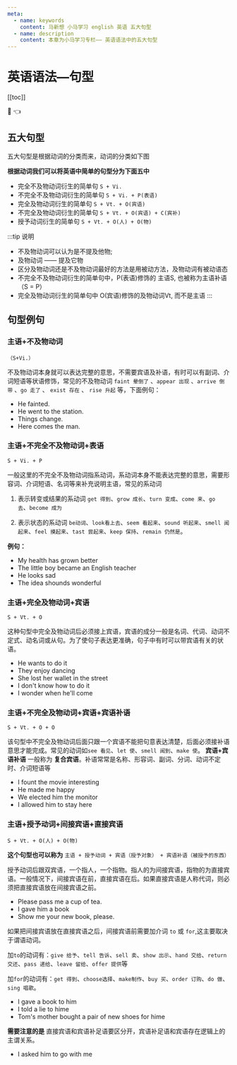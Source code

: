 ```yaml
---
meta:
  - name: keywords
    content: 马新想 小马学习 english 英语 五大句型
  - name: description
    content: 本章为小马学习专栏—— 英语语法中的五大句型
---
```


# 英语语法—句型

[[toc]]

:horse: 👈

<div>

<EnTool :isReadTool="false"/>


## 五大句型

五大句型是根据动词的分类而来，动词的分类如下图


<images src="/english/sentence1.png" />


**根据动词我们可以将英语中简单的句型分为下面五中**

 - 完全不及物动词衍生的简单句 `S + Vi.`
 - 不完全不及物动词衍生的简单句 `S + Vi. + P(表语)`
 - 完全及物动词衍生的简单句 `S + Vt. + O(宾语)`
 - 不完全及物动词衍生的简单句 `S + Vt. + O(宾语) + C(宾补)`
 - 授予动词衍生的简单句 `S + Vt. + O(人) + O(物)`

:::tip 说明
- 不及物动词可以认为是不提及他物; 
- 及物动词 —— 提及它物
- 区分及物动词还是不及物动词最好的方法是用被动方法，及物动词有被动语态
- 不完全不及物动词衍生的简单句中，P(表语)修饰的 主语S, 也被称为主语补语（S = P）
- 完全及物动词衍生的简单句中  O(宾语)修饰的及物动词Vt, 而不是主语
:::

## 句型例句

### 主语+不及物动词 

`（S+Vi.）`

不及物动词本身就可以表达完整的意思，不需要宾语及补语，有时可以有副词、介词短语等状语修饰，常见的不及物动词 `faint 晕倒了` 、`appear 出现` 、`arrive 倒带` 、`go 走了` 、 `exist 存在` 、 `rise 升起` 等，下面例句：


- <En msg="他晕倒了 faint 不及物动词" read="/feintid/" :enType="2">He fainted.</En>
- <En msg="他去火车站了。 to the station做 介词短语(adv)作状语" :enType="2">He went to the station.</En>
- <En msg="事物实惠变化的" :enType="2">Things change.</En>
- <En msg="那人来了 （这种类似 there/here + Vi. + 主语）" :enType="2">Here comes the man.</En>



### 主语+不完全不及物动词+表语 

`S + Vi. + P`

一般这里的不完全不及物动词指系动词，系动词本身不能表达完整的意思，需要形容词、介词短语、名词等来补充说明主语，常见的系动词

1. 表示转变或结果的系动词 `get 得到`、`grow 成长`、`turn 变成`、`come 来`、`go 去`、`become 成为`

2. 表示状态的系动词 `be动词`、`look看上去`、`seem 看起来`、`sound 听起来`、`smell 闻起来`、`feel 摸起来`、`tast 尝起来`、`keep 保持`、`remain 仍然是`。

**例句：**


- <En msg=" 我的健康状况有所好转" :enType="2">My health has grown better</En>
- <En msg="小男孩变成了一名英语老师" :enType="2">The little boy became an English teacher</En>
- <En msg="他看起来不高兴" :enType="2">He looks sad</En>
- <En msg="这个主意听起来很棒" :enType="2">The idea shounds wonderful</En>

### 主语+完全及物动词+宾语

 `S + Vt. + O`

这种句型中完全及物动词后必须接上宾语，宾语的成分一般是名词、代词、动词不定式、动名词或从句。为了使句子表达更准确，句子中有时可以带宾语有关的状语。

- <En msg="他要做此时 （+ 不定时）。" :enType="2">He wants to do it</En>
- <En msg="enjoy后接动名词做宾语" :enType="2">They enjoy dancing</En>
- <En msg="她在街上丢了钱包" :enType="2">She lost her wallet in the street</En>
- <En msg="我不知道如何做此时。know 为完全及物动词，后面跟名词短语做宾语（how to do it）" :enType="2">I don't know how to do it</En>
- <En msg="我不知道他什么时候来。 wonder 作为完全及物动词，后面跟名词性从句做宾语（when he'll come） " :enType="2">I wonder when he'll come</En>
### 主语+不完全及物动词+宾语+宾语补语 

`S + Vt. + O + O`

该句型中不完全及物动词后面只跟一个宾语不能把句意表达清楚，后面必须接补语意思才能完成。常见的动词如`see 看见`、`let 使`、`smell 闻到`、`make 使`。 **宾语+宾语补语** 一般称为 **复合宾语**。补语常常是名称、形容词、副词、分词、动词不定时、介词短语等


- <En msg="我发现这部电影挺有趣。interestring 做 movie 的补语" :enType="2">I fount the movie interesting</En>
- <En msg="他是我高兴。happy形容词做补语" :enType="2">He made me happy</En>
- <En msg="我们选他当班长。" :enType="2">We elected him the monitor</En>
- <En msg="我允许他待在这。 不定式做补语" :enType="2">I allowed him to stay here</En>



### 主语+授予动词+间接宾语+直接宾语 

`S + Vt. + O(人) + O(物)`

**这个句型也可以称为** `主语 + 授予动词 + 宾语（授予对象） + 宾语补语（被授予的东西）`

授予动词后跟双宾语，一个指人，一个指物。指人的为间接宾语，指物的为直接宾语。一般情况下，间接宾语在前，直接宾语在后。如果直接宾语是人称代词，则必须把直接宾语放在间接宾语之前。


- <En msg="me 为宾语  tea 为宾补（直接宾语）" :enType="2">Please pass me a cup of tea.</En>
- <En msg="" :enType="2">I gave him a book</En>
- <En msg="" :enType="2">Show me your new book, please.</En>

如果把间接宾语放在直接宾语之后，间接宾语前需要加介词 `to` 或 `for`,这主要取决于谓语动词。

加`to`的动词有：`give 给予`、`tell 告诉`、`sell 卖`、`show 出示`、`hand 交给`、`return 交还`、`pass 递给`、`leave 留给`、`offer 提供`等

加`for`的动词有：`get 得到`、`choose选择`、`make制作`、`buy 买`、`order 订购`、`do 做`、`sing 唱歌`。

- <En msg="" :enType="2">I gave a book to him</En>
- <En msg="" :enType="2">I told a lie to hime</En>
- <En msg="" :enType="2">Tom's mother bought a pair of new shoes for hime</En>



**需要注意的是** 直接宾语和宾语补足语要区分开，宾语补足语和宾语存在逻辑上的主谓关系。

- <En msg="to go with me 是宾语补语，而不是直接宾语" :enType="2">I asked him to go with me</En>



</div>